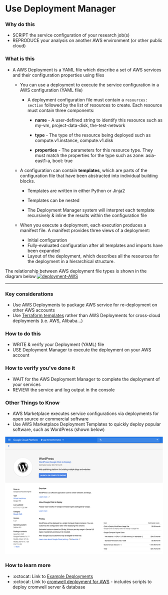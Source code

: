 # Use Deployment Manager 

### Why do this
 - SCRIPT the service configuration of your research job(s) 
 - REPRODUCE your analysis on another AWS environment (or other public cloud)

### What is this
 - A AWS Deployment is a YAML file which describe a set of AWS services and their configuration properties using files

   - You can use a deployment to execute the service configuration in a AWS configuration (YAML file)  

      - A deployment configuration file must contain a `resources: section` followed by the list of resources to create. Each resource must contain three components:

         - **name** - A user-defined string to identify this resource such as my-vm, project-data-disk, the-test-network

         - **type** - The type of the resource being deployed such as compute.v1.instance, compute.v1.disk

         - **properties** - The parameters for this resource type. They must match the properties for the type such as zone: asia-east1-a, boot: true

   - A configuration can contain **templates**, which are parts of the configuration file that have been abstracted into individual building blocks. 
      - Templates are written in either Python or Jinja2
      - Templates can be nested

      - The Deployment Manager system will interpret each template recursively & inline the results within the configuration file 

   - When you execute a deployment, each execution produces a manifest file. A manifest provides three views of a deployment:
      - Initial configuration
      - Fully-evaluated configuration after all templates and imports have been expanded
      - Layout of the deployment, which describes all the resources for the deployment in a hierarchical structure.
 
The relationship between AWS deployment file types is shown in the diagram below
  [![deployment-AWS](/images/deployment-AWS.png)]()
  
-----

### Key considerations
 - Use AWS Deployments to package AWS service for re-deployment on other AWS accounts
  - Use [Terraform templates](https://www.terraform.io/docs/providers/template/d/file.html) rather than AWS Deployments for cross-cloud deployments (i.e. AWS, Alibaba...) 
 
### How to do this
 - WRITE & verify your Deployment (YAML) file
 - USE Deployment Manager to execute the deployment on your AWS account

### How to verify you've done it
 - WAIT for the AWS Deployment Manager to complete the deployment of your services
 - REVIEW the service and log output in the console

### Other Things to Know
 - AWS Marketplace executes service configurations via deployments for open source or commercial software
 - Use AWS Marketplace Deployment Templates to quickly deploy popular software, such as WordPress (shown below)

 [![deployment](/images/deployment.png)]()


### How to learn more
 - :octocat: Link to [Example Deployments](https://github.com/GoogleCloudPlatform/deploymentmanager-samples)
 - :octocat: Link to [cromwell deployment for AWS](https://github.com/hall-lab/cromwell-deployment) - includes scripts to deploy cromwell server & database